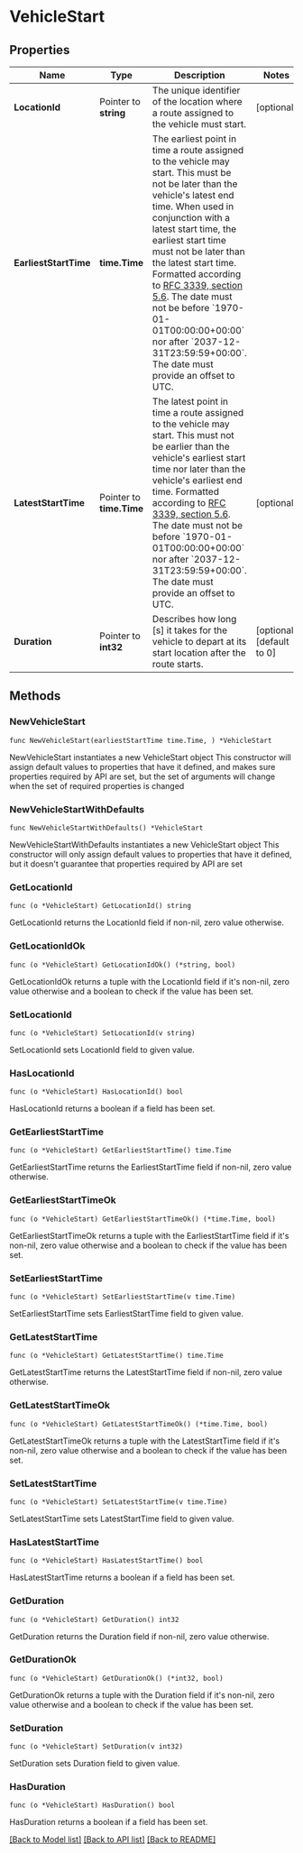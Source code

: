 # VehicleStart

## Properties

Name | Type | Description | Notes
------------ | ------------- | ------------- | -------------
**LocationId** | Pointer to **string** | The unique identifier of the location where a route assigned to the vehicle must start. | [optional] 
**EarliestStartTime** | **time.Time** | The earliest point in time a route assigned to the vehicle may start. This must be not be later than the vehicle&#39;s latest end time. When used in conjunction with a latest start time, the earliest start time must not be later than the latest start time. Formatted according to [RFC 3339, section 5.6](https://tools.ietf.org/html/rfc3339#section-5.6). The date must not be before &#x60;1970-01-01T00:00:00+00:00&#x60; nor after &#x60;2037-12-31T23:59:59+00:00&#x60;. The date must provide an offset to UTC. | 
**LatestStartTime** | Pointer to **time.Time** | The latest point in time a route assigned to the vehicle may start. This must not be earlier than the vehicle&#39;s earliest start time nor later than the vehicle&#39;s earliest end time. Formatted according to [RFC 3339, section 5.6](https://tools.ietf.org/html/rfc3339#section-5.6). The date must not be before &#x60;1970-01-01T00:00:00+00:00&#x60; nor after &#x60;2037-12-31T23:59:59+00:00&#x60;. The date must provide an offset to UTC. | [optional] 
**Duration** | Pointer to **int32** | Describes how long [s] it takes for the vehicle to depart at its start location after the route starts. | [optional] [default to 0]

## Methods

### NewVehicleStart

`func NewVehicleStart(earliestStartTime time.Time, ) *VehicleStart`

NewVehicleStart instantiates a new VehicleStart object
This constructor will assign default values to properties that have it defined,
and makes sure properties required by API are set, but the set of arguments
will change when the set of required properties is changed

### NewVehicleStartWithDefaults

`func NewVehicleStartWithDefaults() *VehicleStart`

NewVehicleStartWithDefaults instantiates a new VehicleStart object
This constructor will only assign default values to properties that have it defined,
but it doesn't guarantee that properties required by API are set

### GetLocationId

`func (o *VehicleStart) GetLocationId() string`

GetLocationId returns the LocationId field if non-nil, zero value otherwise.

### GetLocationIdOk

`func (o *VehicleStart) GetLocationIdOk() (*string, bool)`

GetLocationIdOk returns a tuple with the LocationId field if it's non-nil, zero value otherwise
and a boolean to check if the value has been set.

### SetLocationId

`func (o *VehicleStart) SetLocationId(v string)`

SetLocationId sets LocationId field to given value.

### HasLocationId

`func (o *VehicleStart) HasLocationId() bool`

HasLocationId returns a boolean if a field has been set.

### GetEarliestStartTime

`func (o *VehicleStart) GetEarliestStartTime() time.Time`

GetEarliestStartTime returns the EarliestStartTime field if non-nil, zero value otherwise.

### GetEarliestStartTimeOk

`func (o *VehicleStart) GetEarliestStartTimeOk() (*time.Time, bool)`

GetEarliestStartTimeOk returns a tuple with the EarliestStartTime field if it's non-nil, zero value otherwise
and a boolean to check if the value has been set.

### SetEarliestStartTime

`func (o *VehicleStart) SetEarliestStartTime(v time.Time)`

SetEarliestStartTime sets EarliestStartTime field to given value.


### GetLatestStartTime

`func (o *VehicleStart) GetLatestStartTime() time.Time`

GetLatestStartTime returns the LatestStartTime field if non-nil, zero value otherwise.

### GetLatestStartTimeOk

`func (o *VehicleStart) GetLatestStartTimeOk() (*time.Time, bool)`

GetLatestStartTimeOk returns a tuple with the LatestStartTime field if it's non-nil, zero value otherwise
and a boolean to check if the value has been set.

### SetLatestStartTime

`func (o *VehicleStart) SetLatestStartTime(v time.Time)`

SetLatestStartTime sets LatestStartTime field to given value.

### HasLatestStartTime

`func (o *VehicleStart) HasLatestStartTime() bool`

HasLatestStartTime returns a boolean if a field has been set.

### GetDuration

`func (o *VehicleStart) GetDuration() int32`

GetDuration returns the Duration field if non-nil, zero value otherwise.

### GetDurationOk

`func (o *VehicleStart) GetDurationOk() (*int32, bool)`

GetDurationOk returns a tuple with the Duration field if it's non-nil, zero value otherwise
and a boolean to check if the value has been set.

### SetDuration

`func (o *VehicleStart) SetDuration(v int32)`

SetDuration sets Duration field to given value.

### HasDuration

`func (o *VehicleStart) HasDuration() bool`

HasDuration returns a boolean if a field has been set.


[[Back to Model list]](../README.md#documentation-for-models) [[Back to API list]](../README.md#documentation-for-api-endpoints) [[Back to README]](../README.md)


